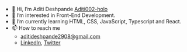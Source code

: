 - 👋 Hi, I’m Aditi Deshpande [Aditi002-holo](https://github.com/Aditi002-holo?tab=repositories)
- 👣 I’m interested in Front-End Development.
- 🌱 I’m currently learning HTML, CSS, JavaScript, Typescript and React.
- 📫 How to reach me 
    * aditideshpande2908@gmail.com 
    * [LinkedIn](https://www.linkedin.com/in/aditi-deshpande-b6966122a/), [Twitter](https://twitter.com/aditiintechk)




<!---
Aditi002-holo/Aditi002-holo is a ✨ special ✨ repository because its `README.md` (this file) appears on your GitHub profile.
You can click the Preview link to take a look at your changes.
--->
